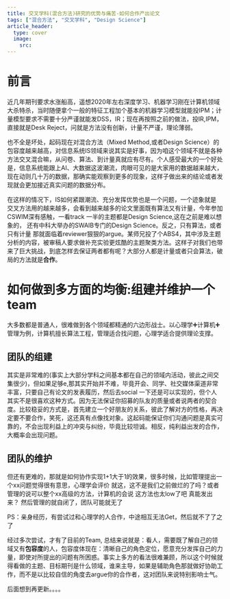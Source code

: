 ```yaml
---
title: 交叉学科(混合方法)研究的优势与痛苦-如何合作产出论文
tags: ["混合方法", "交叉学科", "Design Science"]
article_header:
  type: cover
  image:
    src: 
---
```




# 前言

近几年期刊要求水涨船高，遥想2020年左右深度学习、机器学习刚在计算机领域大杀特杀，当时随便拿个一般的特征工程加个基本的机器学习模型就能投IPM；计量模型要求不需要十分严谨就能发DSS，IR；现在再按照之前的做法，投IR,IPM，直接就是Desk Reject，问就是方法没有创新，计量不严谨，理论薄弱。

也不全是坏处，起码现在对混合方法（Mixed Method,或者Design Science）的包容度越来越高，对信息系统IS领域来说其实是好事，因为咱这个领域不就是各种方法交叉混合嘛，从问卷、算法、到计量真就应有尽有。个人感受最大的一个好处是，信息系统能跟上AI、大数据这波潮流，肉眼可见的是大家用的数据越来越大，现在动则几十万的数据，那确实能观察到更多的现象，这样子做出来的结论或者发现就会更加接近真实问题的数据分布。

在这样的情况下，IS如何紧跟潮流、充分发挥优势也是一个问题，一个迹象就是 交叉方法用的越来越多，会看到越来越多的论文里面既有算法又有计量，今年参加CSWIM深有感触，一看track 一半的主题都是Design Science,这在之前是难以想象的， 还有中科大举办的SWAIB专门的Design Science。反之，只有算法，或者只有计量 那就面临着reviewer狠狠的argue。某师兄投了个ABS4，其中涉及主题分析的内容，被审稿人要求做补充实验更炫酷的主题聚类方法。这样子对我们也带来了巨大挑战，到底怎样去保证两者都有呢？大部分人都是计量或者只会算法，破局的方法就是**合作**。



# 如何做到多方面的均衡:组建并维护一个team



大多数都是普通人，很难做到各个领域都精通的六边形战士。以心理学➕计算机➕管理为例，计算机擅长算法工程，管理适合找问题，心理学适合提供理论支撑。

## 团队的组建

其实是非常难的(事实上大部分学科之间基本都在自己的领域内活动，彼此之间交集很少)，但如果足够e,那其实开始并不难，毕竟开会、同学、社交媒体渠道非常丰富，只要自己有论文的发表履历，然后去social 一下还是可以实现的，但个人其实不是很喜欢这种方式。因为无法保证你招募的队友的质量或者说两者的契合度。比较稳妥的方式是，首先建立一个好朋友的关系，彼此了解对方的性格，再决定要不要合作，笑死，这还真有点像找对象。这起码能保证你们沟通问题是真实可靠的，不会出现利益上的冲突与纠纷，毕竟比较坦诚。相反，纯利益出发的合作，大概率会出现问题。

## 团队的维护

但还有更难的，那就是如何协作实现1+1大于1的效果，很多时候，比如管理提出一个xx问题觉得很有意思，心理学会评价 就这，这不是我们之前做烂的了吗？或者管理的说可以整个xx高级的方法，计算机的会说 这方法也太low了吧 真能发出来？
然后管理的就自闭了，团队可能就无了

PS：亲身经历，有尝试过和心理学的人合作，中途相互无法Get，然后就不了了之了

经过多次尝试，才有了目前的Team, 总结来说就是：看人，需要既了解自己的领域又有**包容度**的人，包容度体现在：清晰自己的角色定位，愿意充分发挥自己的力量，即使对所提出的问题有所困惑。事实上多方的看法很难兼顾，所以这个时候就得看做的主题、目标期刊是什么领域，谁来主导，如果是辅助角色那就做好协助工作，而不是以比较自信的角度去argue你的合作者，这对团队来说特别影响士气。

后面想到再更新。。。。
